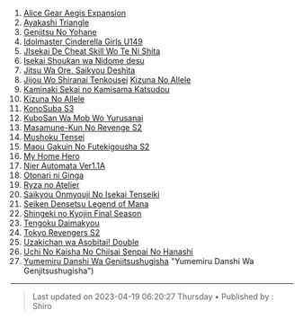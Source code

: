 <!-- Ini merupakan format bawaan khusus website kuhaku.id, mengubah format mungkin tidak dapat ditampilkan dengan baik pada website. -->

<!-- List anime -->
1. [Alice Gear Aegis Expansion](https://db.shirozone.workers.dev/0:/[1080P]%20ANIME%20ONGOING/[kuhaku.id]%20Alice%20Gear%20Aegis%20Expansion/ "Alice Gear Aegis Expansion")
2. [Ayakashi Triangle](https://db.shirozone.workers.dev/0:/[1080P]%20ANIME%20ONGOING/[kuhaku.id]%20Ayakashi%20Triangle/ "Ayakashi Triangle")
3. [Genjitsu No Yohane](https://db.shirozone.workers.dev/0:/[1080P]%20ANIME%20ONGOING/[kuhaku.id]%20Genjitsu%20No%20Yohane%20Sunshine%20In%20The%20Mirror/ "Genjitsu No Yohane")
5. [Idolmaster Cinderella Girls U149](https://db.shirozone.workers.dev/0:/[1080P]%20ANIME%20ONGOING/[kuhaku.id]%20Idolmaster%20Cinderella%20Girls%20U149/ "Idolmaster Cinderella Girls U149")
6. [JIsekai De Cheat Skill Wo Te Ni Shita](https://db.shirozone.workers.dev/0:/[1080P]%20ANIME%20ONGOING/[kuhaku.id]%20Isekai%20De%20Cheat%20Skill%20Wo%20Te%20Ni%20Shita%20Ore%20Wa%20%20Genjitsu%20Sekai%20Wo%20Mo%20Musou%20Suru%20-%20Level%20Up%20Wa%20Jinsei%20Wo%20Kaeta/ "JIsekai De Cheat Skill Wo Te Ni Shita")
8. [Isekai Shoukan wa Nidome desu](https://db.shirozone.workers.dev/0:/[1080P]%20ANIME%20ONGOING/[kuhaku.id]%20Isekai%20Shoukan%20wa%20Nidome%20desu/ "Isekai Shoukan wa Nidome desu")
9. [Jitsu Wa Ore, Saikyou Deshita](https://db.shirozone.workers.dev/0:/[1080P]%20ANIME%20ONGOING/[kuhaku.id]%20Jitsu%20Wa%20Ore,%20Saikyou%20Deshita/ "Jitsu Wa Ore, Saikyou Deshita")
11. [Jijou Wo Shiranai Tenkousei](https://db.shirozone.workers.dev/0:/[1080P]%20ANIME%20ONGOING/[kuhaku.id]%20Jijou%20Wo%20Shiranai%20Tenkousei%20Ga%20Guigui%20Kuru/ "Jijou Wo Shiranai Tenkousei")
 [Kizuna No Allele](https://db.shirozone.workers.dev/0:/[1080P]%20ANIME%20ONGOING/[kuhaku.id]%20Kizuna%20No%20Allele/ "Kizuna No Allele")
12. [Kaminaki Sekai no Kamisama Katsudou](https://db.shirozone.workers.dev/0:/[1080P]%20ANIME%20ONGOING/[kuhaku.id]%20Kaminaki%20Sekai%20No%20Kamisama%20Katsudou/ "Kaminaki Sekai no Kamisama Katsudou")
14. [Kizuna No Allele](https://db.shirozone.workers.dev/0:/[1080P]%20ANIME%20ONGOING/[kuhaku.id]%20Kizuna%20No%20Allele/ "Kizuna No Allele")
15. [KonoSuba S3](https://db.shirozone.workers.dev/0:/[1080P]%20ANIME%20ONGOING/[kuhaku.id]%20Kono%20Subarashii%20Sekai%20ni%20Shukufuku%20wo!%20S3/ "KonoSuba S3")
16. [KuboSan Wa Mob Wo Yurusanai](https://db.shirozone.workers.dev/0:/[1080P]%20ANIME%20ONGOING/[kuhaku.id]%20Kubo-San%20Wa%20Mob%20Wo%20Yurusanai/ "KuboSan Wa Mob Wo Yurusanai")
17. [Masamune-Kun No Revenge S2](https://db.shirozone.workers.dev/0:/[1080P]%20ANIME%20ONGOING/[kuhaku.id]%20Masamune-Kun%20No%20Revenge%20S2/ " Masamune-Kun No Revenge S2")
18. [Mushoku Tensei](https://db.shirozone.workers.dev/0:/[1080P]%20ANIME%20ONGOING/[kuhaku.id]%20Mushoku%20Tensei%20S2/ " Mushoku Tensei")
19. [Maou Gakuin No Futekigousha S2](https://db.shirozone.workers.dev/0:/[1080P]%20ANIME%20ONGOING/[kuhaku.id]%20Maou%20Gakuin%20No%20Futekigousha%20S2/ "Maou Gakuin No Futekigousha S2")
21. [My Home Hero](https://db.shirozone.workers.dev/0:/[1080P]%20ANIME%20ONGOING/[kuhaku.id]%20My%20Home%20Hero/ "My Home Hero")
22. [Nier Automata Ver1.1A](https://db.shirozone.workers.dev/0:/[1080P]%20ANIME%20ONGOING/[kuhaku.id]%20Nier%20Automata%20Ver1.1A/ "Nier Automata Ver1.1A")
24. [Otonari ni Ginga](https://db.shirozone.workers.dev/0:/[1080P]%20ANIME%20ONGOING/[kuhaku.id]%20Otonari%20ni%20Ginga/ "Otonari ni Ginga")
25. [Ryza no Atelier](https://db.shirozone.workers.dev/0:/[1080P]%20ANIME%20ONGOING/[kuhaku.id]%20Ryza%20no%20Atelier/ "Ryza no Atelier")
26. [Saikyou Onmyouji No Isekai Tenseiki](https://db.shirozone.workers.dev/0:/[1080P]%20ANIME%20ONGOING/[kuhaku.id]%20Saikyou%20Onmyouji%20No%20Isekai%20Tenseiki/ "Saikyou Onmyouji No Isekai Tenseiki")
27. [Seiken Densetsu Legend of Mana](https://db.shirozone.workers.dev/0:/[1080P]%20ANIME%20ONGOING/[kuhaku.id]%20Seiken%20Densetsu%20Legend%20of%20Mana%20-%20The%20Teardrop%20Crystal/ "Seiken Densetsu Legend of Mana")
28. [Shingeki no Kyojin Final Season](https://db.shirozone.workers.dev/0:/[1080P]%20ANIME%20ONGOING/[kuhaku.id]%20Shingeki%20no%20Kyojin:%20The%20Final%20Season/Season%204/ "Shingeki no Kyojin Final Season")
30. [Tengoku Daimakyou](https://db.shirozone.workers.dev/0:/[1080P]%20ANIME%20ONGOING/[kuhaku.id]%20Tengoku%20Daimakyou/ "Tengoku Daimakyou")
31. [Tokyo Revengers S2](https://db.shirozone.workers.dev/0:/[1080P]%20ANIME%20ONGOING/[kuhaku.id]%20Tokyo%20Revengers/ "Tokyo Revengers S2")
33. [Uzakichan wa Asobitai! Double](https://db.shirozone.workers.dev/0:/[1080P]%20ANIME%20ONGOING/[kuhaku.id]%20Uzaki-chan%20wa%20Asobitai!%20Double/ "Uzakichan wa Asobitai! Double")
34. [Uchi No Kaisha No Chiisai Senpai No Hanashi]((https://db.shirozone.workers.dev/0:/[1080P]%20ANIME%20ONGOING/[kuhaku.id]%20Uchi%20No%20Kaisha%20No%20Chiisai%20Senpai%20No%20Hanashi/) "Uchi No Kaisha No Chiisai Senpai No Hanashi")
35. [Yumemiru Danshi Wa Genjitsushugisha](https://db.shirozone.workers.dev/0:/[1080P]%20ANIME%20ONGOING/[kuhaku.id]%20Yumemiru%20Danshi%20Wa%20Genjitsushugisha/) "Yumemiru Danshi Wa Genjitsushugisha")
<!-- Akhir dari List anime -->

------------

> Last updated on 2023-04-19 06:20:27 Thursday &bull;
> Published by : Shiro

<!-- Gunakan website berikut untuk mengedit markdown dengan mudah :) -->
<!-- https://markdown-editor.github.io/ -->
